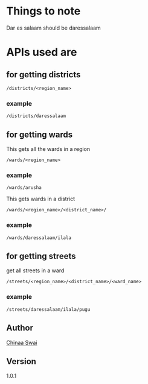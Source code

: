 # Things to note 
Dar es salaam should be daressalaam 

# APIs used are
## for getting districts
```
/districts/<region_name>
```
### example
```
/districts/daressalaam
```

## for getting wards
This gets all the wards in a region
```
/wards/<region_name>
```
### example 
```
/wards/arusha
```

This gets wards in a district
```
/wards/<region_name>/<district_name>/
```
### example 
```
/wards/daressalaam/ilala
```

## for getting streets
get all streets in a ward 
```
/streets/<region_name>/<district_name>/<ward_name>
```
### example
```
/streets/daressalaam/ilala/pugu
```

## Author 
[Chinaa Swai](https://github.com/jhon-swai) 

## Version
1.0.1

